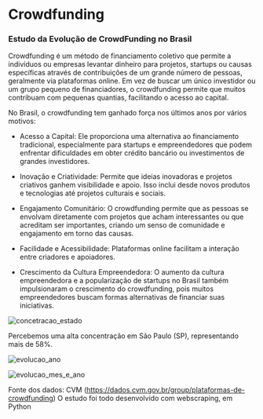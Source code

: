 # Crowdfunding
### Estudo da Evolução de CrowdFunding no Brasil

Crowdfunding é um método de financiamento coletivo que permite a indivíduos ou empresas levantar dinheiro para projetos, startups ou causas específicas através de contribuições de um grande número de pessoas, geralmente via plataformas online.
Em vez de buscar um único investidor ou um grupo pequeno de financiadores, o crowdfunding permite que muitos contribuam com pequenas quantias, facilitando o acesso ao capital.

No Brasil, o crowdfunding tem ganhado força nos últimos anos por vários motivos:

- Acesso a Capital: Ele proporciona uma alternativa ao financiamento tradicional, especialmente para startups e empreendedores que podem enfrentar dificuldades em obter crédito bancário ou investimentos de grandes investidores.

- Inovação e Criatividade: Permite que ideias inovadoras e projetos criativos ganhem visibilidade e apoio. Isso inclui desde novos produtos e tecnologias até projetos culturais e sociais.

- Engajamento Comunitário: O crowdfunding permite que as pessoas se envolvam diretamente com projetos que acham interessantes ou que acreditam ser importantes, criando um senso de comunidade e engajamento em torno das causas.

- Facilidade e Acessibilidade: Plataformas online facilitam a interação entre criadores e apoiadores.

- Crescimento da Cultura Empreendedora: O aumento da cultura empreendedora e a popularização de startups no Brasil também impulsionaram o crescimento do crowdfunding, pois muitos empreendedores buscam formas alternativas de financiar suas iniciativas.



![concetracao_estado](https://github.com/user-attachments/assets/03c737b0-9a32-4eff-9d00-59578bf6256e)

Percebemos uma alta concentração em São Paulo (SP), representando mais de 58%.


![evolucao_ano](https://github.com/user-attachments/assets/e7754a86-ea0b-4113-95d0-62547d4e9139)

![evolucao_mes_e_ano](https://github.com/user-attachments/assets/48a184e0-b2bc-44fa-b5a9-02a4a41ad81b)

Fonte dos dados: CVM (https://dados.cvm.gov.br/group/plataformas-de-crowdfunding)
O estudo foi todo desenvolvido com webscraping, em Python
